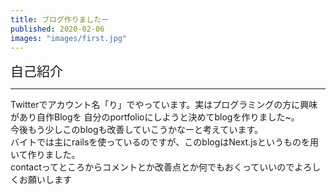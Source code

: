 ```yaml
---
title: ブログ作りましたー
published: 2020-02-06
images: "images/first.jpg"
---
```


<span style="font-size: 150%;">自己紹介</span>
***
Twitterでアカウント名「り」でやっています。実はプログラミングの方に興味があり自作Blogを
自分のportfolioにしようと決めてblogを作りました~。<br>
今後もう少しこのblogも改善していこうかなーと考えています。
<br>バイトでは主にrailsを使っているのですが、このblogはNext.jsというものを用いて作りました。
<br>contactってところからコメントとか改善点とか何でもおくっていいのでよろしくお願いします
